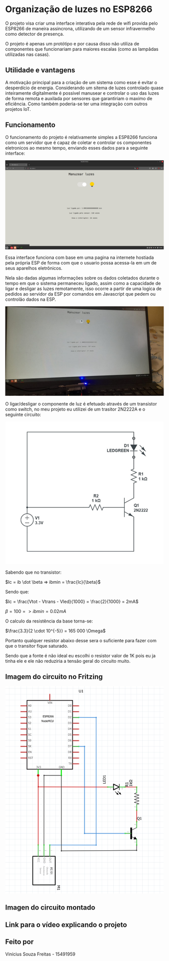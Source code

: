 # Organização de luzes no ESP8266

O projeto visa criar uma interface interativa pela rede de wifi provida pelo ESP8266 de maneira assincrona, utilizando de um sensor infravermelho como detector de presença.

O projeto é apenas um protótipo e por causa disso não utiliza de componentes que funcionariam para maiores escalas (como as lampâdas utilizadas nas casas).

## Utilidade e vantagens

A motivação principal para a criação de um sistema como esse é evitar o desperdício de energia.
Considerando um sitema de luzes controlado quase inteiramente digitalmente é possivel manusear e controlar o uso das luzes de forma remota e auxilada por sensores que garantiriam o maximo de eficiência. Como também poderia-se ter uma integração com outros projetos IoT.

## Funcionamento

O funcionamento do projeto é relativamente simples a ESP8266 funciona como um servidor que é capaz de coletar e controlar os componentes eletronicos ao mesmo tempo, enviando esses dados para a seguinte interface:

<img src="./Images/WebPage.jpg">

Essa interface funciona com base em uma pagina na internete hostiada pela própria ESP de forma com que o usuario possa acessa-la em um de seus aparelhos eletrônicos.

Nela são dadas algumas informações sobre os dados coletados durante o tempo em que o sistema permaneceu ligado, assim como a capacidade de ligar e desligar as luzes remotamente, isso ocorre a partir de uma logica de pedidos ao servidor da ESP por comandos em Javascript que pedem ou controlão dados na ESP.

<img src="./Images/LuzLigVirtual.jpg">

O ligar/desligar o componente de luz é efetuado através de um transistor como switch, no meu projeto eu utilizei de um trasitor 2N2222A e o seguinte circuito: 

<img src="./Images/CircuitoTransitor.jpg">

Sabendo que no transistor:

$Ic = ib \dot \beta => ibmin = \frac{Ic}{\beta}$

Sendo que:

$Ic = \frac{Vtot - Vtrans - Vled}{1000} = \frac{2}{1000} = 2mA$

$\beta = 100 => ibmin = 0.02mA$

O calculo da resistência da base torna-se:

$\frac{3.3}{2 \cdot 10^{-5}} = 165 000 \Omega$

Portanto qualquer resistor abaixo desse sera o suficiente para fazer com que o transitor fique saturado.

Sendo que a fonte é não ideal eu escolhi o resistor valor de 1K pois eu ja tinha ele e ele não reduziria a tensão geral do circuito muito.

## Imagem do circuito no Fritzing

<img src="./Images/FritzingCircT.png">

## Imagen do circuito montado

## Link para o vídeo explicando o projeto

## Feito por

Vinícius Souza Freitas - 15491959
